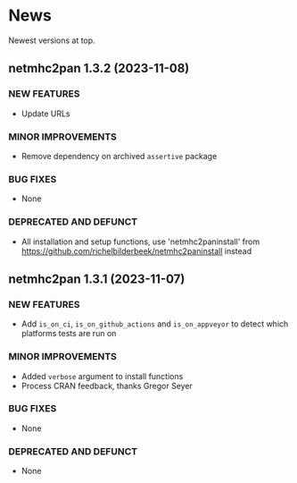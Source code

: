# News

Newest versions at top.

## netmhc2pan 1.3.2 (2023-11-08)

### NEW FEATURES

  * Update URLs
  
### MINOR IMPROVEMENTS

  * Remove dependency on archived `assertive` package

### BUG FIXES

  * None

### DEPRECATED AND DEFUNCT

  * All installation and setup functions, use 'netmhc2paninstall'
    from https://github.com/richelbilderbeek/netmhc2paninstall instead

## netmhc2pan 1.3.1 (2023-11-07)

### NEW FEATURES

  * Add `is_on_ci`, `is_on_github_actions` and `is_on_appveyor`
    to detect which platforms tests are run on
  
### MINOR IMPROVEMENTS

  * Added `verbose` argument to install functions
  * Process CRAN feedback, thanks Gregor Seyer

### BUG FIXES

  * None

### DEPRECATED AND DEFUNCT

  * None

